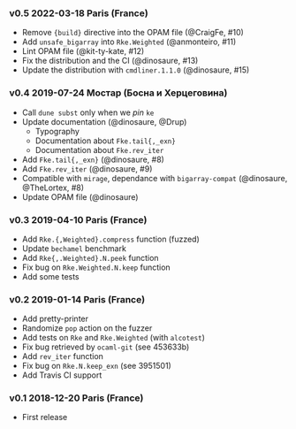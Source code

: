 ### v0.5 2022-03-18 Paris (France)

* Remove `{build}` directive into the OPAM file (@CraigFe, #10)
* Add `unsafe_bigarray` into `Rke.Weighted` (@anmonteiro, #11)
* Lint OPAM file (@kit-ty-kate, #12)
* Fix the distribution and the CI (@dinosaure, #13)
* Update the distribution with `cmdliner.1.1.0` (@dinosaure, #15)

### v0.4 2019-07-24 Мостар (Боснa и Херцеговина)

* Call `dune subst` only when we _pin_ `ke`
* Update documentation (@dinosaure, @Drup)
  - Typography
  - Documentation about `Fke.tail{,_exn}`
  - Documentation about `Fke.rev_iter`
* Add `Fke.tail{,_exn}` (@dinosaure, #8)
* Add `Fke.rev_iter` (@dinosaure, #9)
* Compatible with `mirage`, dependance with `bigarray-compat` (@dinosaure, @TheLortex, #8)
* Update OPAM file (@dinosaure)

### v0.3 2019-04-10 Paris (France)

* Add `Rke.{,Weighted}.compress` function (fuzzed)
* Update `bechamel` benchmark
* Add `Rke{,.Weighted}.N.peek` function
* Fix bug on `Rke.Weighted.N.keep` function
* Add some tests

### v0.2 2019-01-14 Paris (France)

* Add pretty-printer
* Randomize `pop` action on the fuzzer
* Add tests on `Rke` and `Rke.Weighted` (with `alcotest`)
* Fix bug retrieved by `ocaml-git` (see 453633b)
* Add `rev_iter` function
* Fix bug on `Rke.N.keep_exn` (see 3951501)
* Add Travis CI support

### v0.1 2018-12-20 Paris (France)

* First release
